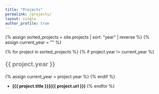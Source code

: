 ```yaml
---
title: "Projects"
permalink: /projects/
layout: single
author_profile: true
---
```


{% assign sorted_projects = site.projects | sort: "year" | reverse %}
{% assign current_year = "" %}

{% for project in sorted_projects %}
  {% if project.year != current_year %}
    <h3 style="color: gray; font-weight: bold; font-size: 1.4em; margin-top: 20px;">
      {{ project.year }}
    </h3>
  {% assign current_year = project.year %}
  {% endif %}

  - **[{{ project.title }}]({{ project.url }})**
{% endfor %}
